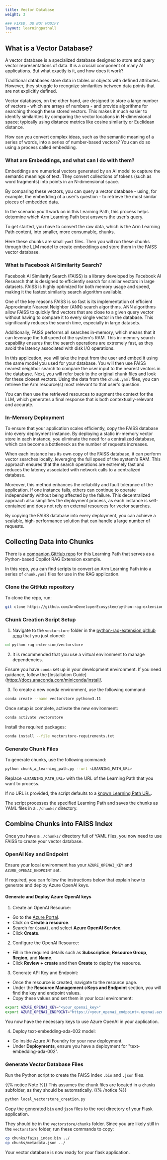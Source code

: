 ```yaml
---
title: Vector Database
weight: 3

### FIXED, DO NOT MODIFY
layout: learningpathall
---
```


## What is a Vector Database?

A vector database is a specialized database designed to store and query vector representations of data. It is a crucial component of many AI applications. But what exactly is it, and how does it work?

Traditional databases store data in tables or objects with defined attributes. However, they struggle to recognize similarities between data points that are not explicitly defined.

Vector databases, on the other hand, are designed to store a large number of vectors - which are arrays of numbers - and provide algorithms for searching through these stored vectors. This makes it much easier to identify similarities by comparing the vector locations in N-dimensional space; typically using distance metrics like cosine similarity or Euclidean distance.

How can you convert complex ideas, such as the semantic meaning of a series of words, into a series of number-based vectors? You can do so using a process called embedding.

### What are Embeddings, and what can I do with them?

Embeddings are numerical vectors generated by an AI model to capture the semantic meanings of text. They convert collections of tokens (such as word fragments) into points in an N-dimensional space.

By comparing these vectors, you can query a vector database - using, for example, the embedding of a user's question - to retrieve the most similar pieces of embedded data.

In the scenario you'll work on in this Learning Path, this process helps determine which Arm Learning Path best answers the user's query.

To get started, you have to convert the raw data, which is the Arm Learning Path content, into smaller, more consumable, chunks. 

Here these chunks are small `yaml` files. Then you will run these chunks through the LLM model to create embeddings and store them in the FAISS vector database.

### What is Facebook AI Similarity Search?

Facebook AI Similarity Search (FAISS) is a library developed by Facebook AI Research that is designed to efficiently search for similar vectors in large datasets. FAISS is highly optimized for both memory usage and speed, making it the fastest similarity search algorithm available.

One of the key reasons FAISS is so fast is its implementation of efficient Approximate Nearest Neighbor (ANN) search algorithms. ANN algorithms allow FAISS to quickly find vectors that are close to a given query vector without having to compare it to every single vector in the database. This significantly reduces the search time, especially in large datasets.

Additionally, FAISS performs all searches in-memory, which means that it can leverage the full speed of the system's RAM. This in-memory search capability ensures that the search operations are extremely fast, as they avoid the latency associated with disk I/O operations.

In this application, you will take the input from the user and embed it using the same model you used for your database. You will then use FAISS nearest neighbor search to compare the user input to the nearest vectors in the database. Next, you will refer back to the original chunk files and look for these closest vectors. Using the data from the `chunk.yaml` files, you can retrieve the Arm resource(s) most relevant to that user's question.

You can then use the retrieved resources to augment the context for the LLM, which generates a final response that is both contextually-relevant and accurate.

### In-Memory Deployment

To ensure that your application scales efficiently, copy the FAISS database into every deployment instance. By deploying a static in-memory vector store in each instance, you eliminate the need for a centralized database, which can become a bottleneck as the number of requests increases.

When each instance has its own copy of the FAISS database, it can perform vector searches locally, leveraging the full speed of the system's RAM. This approach ensures that the search operations are extremely fast and reduces the latency associated with network calls to a centralized database.

Moreover, this method enhances the reliability and fault tolerance of the application. If one instance fails, others can continue to operate independently without being affected by the failure. This decentralized approach also simplifies the deployment process, as each instance is self-contained and does not rely on external resources for vector searches.

By copying the FAISS database into every deployment, you can achieve a scalable, high-performance solution that can handle a large number of requests.

## Collecting Data into Chunks

There is a [companion GitHub repo](https://github.com/ArmDeveloperEcosystem/python-rag-extension/) for this Learning Path that serves as a Python-based Copilot RAG Extension example. 

In this repo, you can find scripts to convert an Arm Learning Path into a series of `chunk.yaml` files for use in the RAG application.

### Clone the GitHub repository

To clone the repo, run:

```bash
git clone https://github.com/ArmDeveloperEcosystem/python-rag-extension.git
```

### Chunk Creation Script Setup

1. Navigate to the `vectorstore` folder in the [python-rag-extension github repo](https://github.com/ArmDeveloperEcosystem/python-rag-extension/) that you just cloned:

```bash
cd python-rag-extension/vectorstore
```

2. It is recommended that you use a virtual environment to manage dependencies.

Ensure you have `conda` set up in your development environment. If you need guidance, follow the [Installation Guide](https://docs.anaconda.com/miniconda/install/.

3. To create a new conda environment, use the following command:

```sh
conda create --name vectorstore python=3.11
```

Once setup is complete, activate the new environment:

```sh
conda activate vectorstore
```

Install the required packages:

```sh
conda install --file vectorstore-requirements.txt
```

### Generate Chunk Files

To generate chunks, use the following command:

```sh
python chunk_a_learning_path.py --url <LEARNING_PATH_URL>
```

Replace `<LEARNING_PATH_URL>` with the URL of the Learning Path that you want to process. 

If no URL is provided, the script defaults to a [known Learning Path URL](https://learn.arm.com/learning-paths/cross-platform/kleidiai-explainer).

The script processes the specified Learning Path and saves the chunks as YAML files in a `./chunks/` directory.

## Combine Chunks into FAISS Index

Once you have a `./chunks/` directory full of YAML files, you now need to use FAISS to create your vector database.

### OpenAI Key and Endpoint

Ensure your local environment has your `AZURE_OPENAI_KEY` and `AZURE_OPENAI_ENDPOINT` set.

If required, you can follow the instructions below that explain how to generate and deploy Azure OpenAI keys. 

#### Generate and Deploy Azure OpenAI keys

1. Create an OpenAI Resource:

* Go to the [Azure Portal](https://portal.azure.com/).
* Click on **Create a resource**.
* Search for `OpenAI`, and select **Azure OpenAI Service**.
* Click **Create**.  
    
2. Configure the OpenAI Resource:

* Fill in the required details such as **Subscription**, **Resource Group**, **Region**, and **Name**.
* Click **Review + create** and then **Create** to deploy the resource.


3. Generate API Key and Endpoint:
   
* Once the resource is created, navigate to the resource page.
* Under the **Resource Management->Keys and Endpoint** section, you will find the key and endpoint values.
* Copy these values and set them in your local environment:

```sh
export AZURE_OPENAI_KEY="<your_openai_key>"
export AZURE_OPENAI_ENDPOINT="https://<your_openai_endpoint>.openai.azure.com/"
```
You now have the necessary keys to use Azure OpenAI in your application.

4. Deploy text-embedding-ada-002 model:
* Go inside Azure AI Foundry for your new deployment.
* Under **Deployments**, ensure you have a deployment for "text-embedding-ada-002".

### Generate Vector Database Files

Run the Python script to create the FAISS index `.bin` and `.json` files.

{{% notice Note %}}
This assumes the chunk files are located in a `chunks` subfolder, as they should be automatically.
{{% /notice %}}

```bash
python local_vectorstore_creation.py
```

Copy the generated `bin` and `json` files to the root directory of your Flask application.

They should be in the `vectorstore/chunks` folder. Since you are likely still in the `vectorstore` folder, run these commands to copy:

```bash
cp chunks/faiss_index.bin ../
cp chunks/metadata.json ../
```

Your vector database is now ready for your flask application.
 